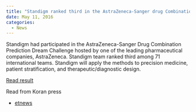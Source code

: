 ```yaml
---
title: "Standigm ranked third in the AstraZeneca-Sanger drug Combination Prediction Dream Challenge"
date: May 11, 2016
categories:
  - News
---
```


Standigm had participated in the AstraZeneca-Sanger Drug Combination Prediction Dream Challenge hosted by one of the leading pharmaceutical companies, AstraZeneca. Standigm team ranked third among 71 international teams. Standigm will apply the methods to precision medicine, patient stratification, and therapeutic/diagnostic design. 

[Read result](https://www.synapse.org/#!Synapse:syn4231880/wiki/247607)

Read from Koran press
* [etnews](http://www.etnews.com/20160511000290)


